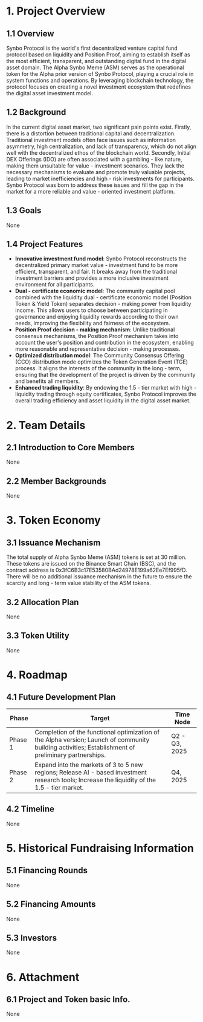 # 1. Project Overview
## 1.1 Overview
Synbo Protocol is the world's first decentralized venture capital fund protocol based on liquidity and Position Proof, aiming to establish itself as the most efficient, transparent, and outstanding digital fund in the digital asset domain. The Alpha Synbo Meme (ASM) serves as the operational token for the Alpha prior version of Synbo Protocol, playing a crucial role in system functions and operations. By leveraging blockchain technology, the protocol focuses on creating a novel investment ecosystem that redefines the digital asset investment model.

## 1.2 Background
In the current digital asset market, two significant pain points exist. Firstly, there is a distortion between traditional capital and decentralization. Traditional investment models often face issues such as information asymmetry, high centralization, and lack of transparency, which do not align well with the decentralized ethos of the blockchain world. Secondly, Initial DEX Offerings (IDO) are often associated with a gambling - like nature, making them unsuitable for value - investment scenarios. They lack the necessary mechanisms to evaluate and promote truly valuable projects, leading to market inefficiencies and high - risk investments for participants. Synbo Protocol was born to address these issues and fill the gap in the market for a more reliable and value - oriented investment platform.

## 1.3 Goals
None

## 1.4 Project Features
- **Innovative investment fund model**: Synbo Protocol reconstructs the decentralized primary market value - investment fund to be more efficient, transparent, and fair. It breaks away from the traditional investment barriers and provides a more inclusive investment environment for all participants.
- **Dual - certificate economic model**: The community capital pool combined with the liquidity dual - certificate economic model (Position Token & Yield Token) separates decision - making power from liquidity income. This allows users to choose between participating in governance and enjoying liquidity rewards according to their own needs, improving the flexibility and fairness of the ecosystem.
- **Position Proof decision - making mechanism**: Unlike traditional consensus mechanisms, the Position Proof mechanism takes into account the user's position and contribution in the ecosystem, enabling more reasonable and representative decision - making processes.
- **Optimized distribution model**: The Community Consensus Offering (CCO) distribution mode optimizes the Token Generation Event (TGE) process. It aligns the interests of the community in the long - term, ensuring that the development of the project is driven by the community and benefits all members.
- **Enhanced trading liquidity**: By endowing the 1.5 - tier market with high - liquidity trading through equity certificates, Synbo Protocol improves the overall trading efficiency and asset liquidity in the digital asset market.

# 2. Team Details
## 2.1 Introduction to Core Members
None

## 2.2 Member Backgrounds
None

# 3. Token Economy
## 3.1 Issuance Mechanism
The total supply of Alpha Synbo Meme (ASM) tokens is set at 30 million. These tokens are issued on the Binance Smart Chain (BSC), and the contract address is 0x3fC6B3c17E53580BAd24978E199a62Ee7Ef995fD. There will be no additional issuance mechanism in the future to ensure the scarcity and long - term value stability of the ASM tokens.

## 3.2 Allocation Plan
None

## 3.3 Token Utility
None

# 4. Roadmap
## 4.1 Future Development Plan
| Phase | Target | Time Node |
| ---- | ---- | ---- |
| Phase 1 | Completion of the functional optimization of the Alpha version; Launch of community building activities; Establishment of preliminary partnerships. | Q2 - Q3, 2025 |
| Phase 2 | Expand into the markets of 3 to 5 new regions; Release AI - based investment research tools; Increase the liquidity of the 1.5 - tier market. | Q4, 2025 |

## 4.2 Timeline
None

# 5. Historical Fundraising Information
## 5.1 Financing Rounds
None

## 5.2 Financing Amounts
None

## 5.3 Investors
None

# 6. Attachment
## 6.1 Project and Token basic Info.
None

